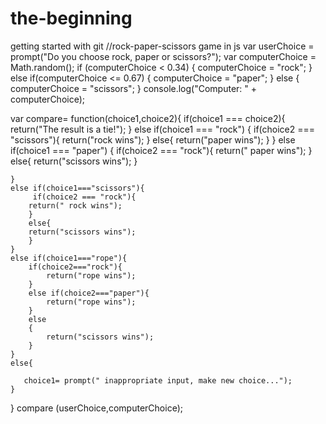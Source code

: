 # the-beginning
getting started with git
//rock-paper-scissors game in js
var userChoice = prompt("Do you choose rock, paper or scissors?");
var computerChoice = Math.random();
if (computerChoice < 0.34) {
	computerChoice = "rock";
} else if(computerChoice <= 0.67) {
	computerChoice = "paper";
} else {
	computerChoice = "scissors";
} console.log("Computer: " + computerChoice);

var compare= function(choice1,choice2){
    if(choice1 === choice2){
        return("The result is a tie!");
    }
    else if(choice1 === "rock")
    {
        if(choice2 === "scissors"){
        return("rock wins");
        }
        else{
        return("paper wins");
        }
    }
    else if(choice1 === "paper")
    {
        if(choice2 === "rock"){
        return(" paper wins");
        }
        else{
        return("scissors wins");
        }
        
    }
    else if(choice1==="scissors"){
         if(choice2 === "rock"){
        return(" rock wins");
        }
        else{
        return("scissors wins");
        }    
    }
    else if(choice1==="rope"){
        if(choice2==="rock"){
            return("rope wins");
        }
        else if(choice2==="paper"){
            return("rope wins");
        }
        else
        {
            return("scissors wins");
        }
    }    
    else{
     
       choice1= prompt(" inappropriate input, make new choice...");
    }
}
 compare (userChoice,computerChoice);
